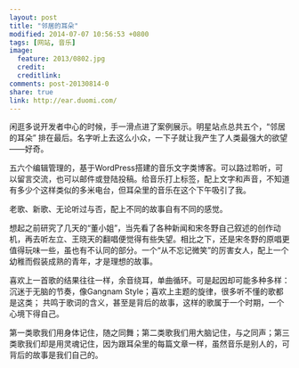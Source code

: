 ```yaml
---
layout: post
title: "邻居的耳朵"
modified: 2014-07-07 10:56:53 +0800
tags: [网站, 音乐]
image:
  feature: 2013/0802.jpg
  credit: 
  creditlink: 
comments: post-20130814-0
share: true
link: http://ear.duomi.com/
---
```


闲逛多说开发者中心的时候，手一滑点进了案例展示。明星站点总共五个，“邻居的耳朵” 排在最后。名字听上去这么小众，一下子就让我产生了人类最强大的欲望——好奇。

五六个编辑管理的，基于WordPress搭建的音乐文字类博客。可以路过聆听，可以留言交流，也可以邮件或登陆投稿。给音乐打上标签，配上文字和声音，不知道有多少个这样类似的多米电台，但耳朵里的音乐在这个下午吸引了我。

老歌、新歌、无论听过与否，配上不同的故事自有不同的感觉。

想起之前研究了几天的“董小姐”，当先看了各种新闻和宋冬野自己叙述的创作动机，再去听左立、王晓天的翻唱便觉得有些失望。相比之下，还是宋冬野的原唱更值得玩味一些，虽也有不认同的部分。一个“从不忘记微笑”的厉害女人，配上一个幼稚而假装成熟的青年，才是理想的故事。

喜欢上一首歌的结果往往一样，余音绕耳，单曲循环。可是起因却可能多种多样：沉迷于无脑的节奏，像Gangnam Style；喜欢上主题的旋律，很多听不懂的歌都是这类； 共鸣于歌词的含义，甚至是背后的故事，这样的歌属于一个时期，一个心境下得自己。

第一类歌我们用身体记住，随之同舞；第二类歌我们用大脑记住，与之同声；第三类歌我们却是用灵魂记住，因为跟耳朵里的每篇文章一样，虽然音乐是别人的，可背后的故事是我们自己的。

